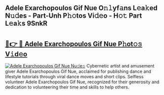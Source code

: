 ## Adele Exarchopoulos Gif Nue O𝚗𝚕yf𝚊ns L𝚎a𝚔ed N𝚞𝚍es - Part-Unh P𝚑𝚘tos Vi𝚍𝚎o - H𝚘𝚝 Part L𝚎a𝚔s 9SnkR

# <h2><a href="http://kff7f7n.oniu.top/?m=Adele+Exarchopoulos+Gif+Nue">🔗👉 🔴 Adele Exarchopoulos Gif Nue P𝚑ot𝚘𝚜 V𝚒d𝚎o</a></h2>

[![Adele Exarchopoulos Gif Nue Nu𝚍e𝚜](https://i.imgur.com/0qMVB7G.gif)](http://kff7f7n.oniu.top/?m=Adele+Exarchopoulos+Gif+Nue)
Cybernetic artist and amusement giver Adele Exarchopoulos Gif Nue, acclaimed for publishing dance and lifestyle tutorials through viral dance moves and short clips. Selfless volunteer Adele Exarchopoulos Gif Nue, recognized for their generosity and dedication to volunteering their time and skills to help others.  

